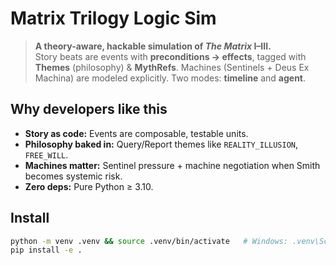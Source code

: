 # Matrix Trilogy Logic Sim

> **A theory-aware, hackable simulation of _The Matrix_ I–III.**  
> Story beats are events with **preconditions → effects**, tagged with **Themes** (philosophy) & **MythRefs**. Machines (Sentinels + Deus Ex Machina) are modeled explicitly. Two modes: **timeline** and **agent**.

## Why developers like this
- **Story as code:** Events are composable, testable units.
- **Philosophy baked in:** Query/Report themes like `REALITY_ILLUSION`, `FREE_WILL`.
- **Machines matter:** Sentinel pressure + machine negotiation when Smith becomes systemic risk.
- **Zero deps:** Pure Python ≥ 3.10.

## Install
```bash
python -m venv .venv && source .venv/bin/activate   # Windows: .venv\Scripts\activate
pip install -e .
